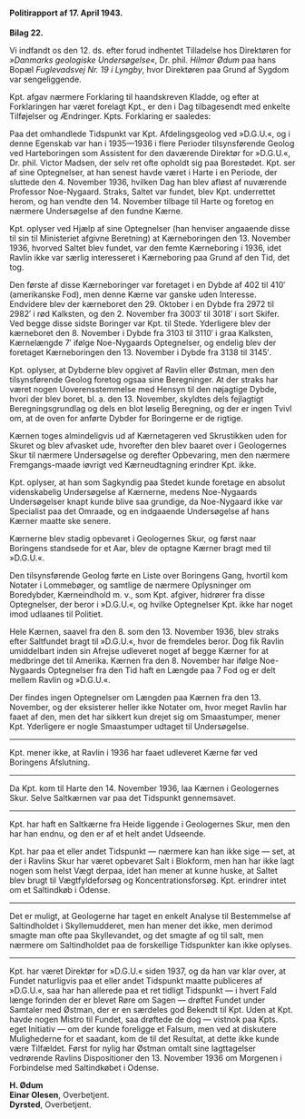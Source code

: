 #### Politirapport af 17. April 1943.

**Bilag 22.**

Vi indfandt os den 12. ds. efter forud indhentet Tilladelse hos Direktøren for *»Danmarks geologiske Undersøgelse«*, Dr. phil. *Hilmar Ødum* paa hans Bopæl *Fuglevadsvej Nr. 19 i Lyngby*, hvor Direktøren paa Grund af Sygdom var sengeliggende.

Kpt. afgav nærmere Forklaring til haandskreven Kladde, og efter at Forklaringen har været forelagt Kpt., er den i Dag tilbagesendt med enkelte Tilføjelser og Ændringer. Kpts. Forklaring er saaledes:

Paa det omhandlede Tidspunkt var Kpt. Afdelingsgeolog ved »D.G.U.«, og i denne Egenskab var han i 1935—1936 i flere Perioder tilsynsførende Geolog ved Harteboringen som Assistent for den daværende Direktør for »D.G.U.«, Dr. phil. Victor Madsen, der selv ret ofte opholdt sig paa Borestødet. Kpt. ser af sine Optegnelser, at han senest havde været i Harte i en Periode, der sluttede den 4. November 1936, hvilken Dag han blev afløst af nuværende Professor Noe-Nygaard. Straks, Saltet var fundet, blev Kpt. underrettet herom, og han vendte den 14. November tilbage til Harte og foretog en nærmere Undersøgelse af den fundne Kærne.

Kpt. oplyser ved Hjælp af sine Optegnelser (han henviser angaaende disse til sin til Ministeriet afgivne Beretning) at Kærneboringen den 13. November 1936, hvorved Saltet blev fundet, var den femte Kærneboring i 1936, idet Ravlin ikke var særlig interesseret i Kærneboring paa Grund af den Tid, det tog.

Den første af disse Kærneboringer var foretaget i en Dybde af 402 til 410′ (amerikanske Fod), men denne Kærne var ganske uden Interesse. Endvidere blev der kærneboret den 29. Oktober i en Dybde fra 2972 til 2982′ i rød Kalksten, og den 2. November fra 3003′ til 3018′ i sort Skifer. Ved begge disse sidste Boringer var Kpt. til Stede. Yderligere blev der kærneboret den 8. November i Dybde fra 3103 til 3110′ i graa Kalksten, Kærnelængde 7′ ifølge Noe-Nygaards Optegnelser, og endelig blev der foretaget Kærneboringen den 13. November i Dybde fra 3138 til 3145′.

Kpt. oplyser, at Dybderne blev opgivet af Ravlin eller Østman, men den tilsynsførende Geolog foretog ogsaa sine Beregninger. At der straks har været nogen Uoverensstemmelse med Hensyn til den nøjagtige Dybde, hvori der blev boret, bl. a. den 13. November, skyldtes dels fejlagtigt Beregningsgrundlag og dels en blot løselig Beregning, og der er ingen Tvivl om, at de oven for anførte Dybder for Boringerne er de rigtige.

Kærnen toges almindeligvis ud af Kærnetageren ved Skrustikken uden for Skuret og blev afvasket ude, hvorefter den blev baaret over i Geologernes Skur til nærmere Undersøgelse og derefter Opbevaring, men den nærmere Fremgangs-maade iøvrigt ved Kærneudtagning erindrer Kpt. ikke.

Kpt. oplyser, at han som Sagkyndig paa Stedet kunde foretage en absolut videnskabelig Undersøgelse af Kærnerne, medens Noe-Nygaards Undersøgelser knapt kunde blive saa grundige, da Noe-Nygaard ikke var Specialist paa det Omraade, og en indgaaende Undersøgelse af hans Kærner maatte ske senere.

Kærnerne blev stadig opbevaret i Geologernes Skur, og først naar Boringens standsede for et Aar, blev de optagne Kærner bragt med til »D.G.U.«.

Den tilsynsførende Geolog førte en Liste over Boringens Gang, hvortil kom Notater i Lommebøger, og samtlige de nærmere Oplysninger om Boredybder, Kærneindhold m. v., som Kpt. afgiver, hidrører fra disse Optegnelser, der beror i »D.G.U.«, og hvilke Optegnelser Kpt. ikke har noget imod udlaanes til Politiet.

Hele Kærnen, saavel fra den 8. som den 13. November 1936, blev straks efter Saltfundet bragt til »D.G.U.«, hvor de fremdeles beror. Dog fik Ravlin umiddelbart inden sin Afrejse udleveret noget af begge Kærner for at medbringe det til Amerika. Kærnen fra den 8. November har ifølge Noe-Nygaards Optegnelser fra den Tid haft en Længde paa 7 Fod og er delt mellem Ravlin og »D.G.U.«.

Der findes ingen Optegnelser om Længden paa Kærnen fra den 13. November, og der eksisterer heller ikke Notater om, hvor meget Ravlin har faaet af den, men det har sikkert kun drejet sig om Smaastumper, mener Kpt. Yderligere er nogle Smaastumper udtaget til Undersøgelse.

---

Kpt. mener ikke, at Ravlin i 1936 har faaet udleveret Kærne før ved Boringens Afslutning.

---

Da Kpt. kom til Harte den 14. November 1936, laa Kærnen i Geologernes Skur. Selve Saltkærnen var paa det Tidspunkt gennemsavet.

---

Kpt. har haft en Saltkærne fra Heide liggende i Geologernes Skur, men den har han endnu, og den er af et helt andet Udseende.

Kpt. har paa et eller andet Tidspunkt — nærmere kan han ikke sige — set, at der i Ravlins Skur har været opbevaret Salt i Blokform, men han har ikke lagt nogen som helst Vægt derpaa, idet han mener at kunne huske, at Saltet blev brugt til Vægtfyldeforsøg og Koncentrationsforsøg. Kpt. erindrer intet om et Saltindkøb i Odense.

---

Det er muligt, at Geologerne har taget en enkelt Analyse til Bestemmelse af Saltindholdet i Skyllemudderet, men han mener det ikke, men derimod smagte man ofte paa Skyllevandet, og det smagte af og til salt, men nærmere om Saltindholdet paa de forskellige Tidspunkter kan ikke oplyses.

---

Kpt. har været Direktør for »D.G.U.« siden 1937, og da han var klar over, at Fundet naturligvis paa et eller andet Tidspunkt maatte publiceres af »D.G.U.«, saa har han allerede paa et ret tidligt Tidspunkt — i hvert Fald længe forinden der er blevet Røre om Sagen — drøftet Fundet under Samtaler med Østman, der er en særdeles god Bekendt til Kpt. Uden at Kpt. havde nogen Mistro til Fundet, saa drøftede de dog — vistnok paa Kpts. eget Initiativ — om der kunde foreligge et Falsum, men ved at diskutere Mulighederne for et saadant, kom de til det Resultat, at dette ikke kunde være Tilfældet. Først for nylig har Østman omtalt sine Iagttagelser vedrørende Ravlins Dispositioner den 13. November 1936 om Morgenen i Forbindelse med Saltindkøbet i Odense.

**H. Ødum**  
**Einar Olesen**, Overbetjent.  
**Dyrsted**, Overbetjent.